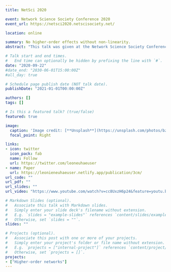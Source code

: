 ```yaml
---
title: NetSci 2020

event: Network Science Society Conference 2020
event_url: https://netsci2020.netscisociety.net/

location: online

summary: No higher-order effects without non-linearity.
abstract: "This talk was given at the Network Science Society Conference 2020 - NetSci 2020. It is based on the paper 'Multibody interactions and nonlinear consensus dynamics on networked systems" (Physical Review E, 2020), which is joined work with Andrew Mellor and Renaud Lambiotte. "

# Talk start and end times.
#   End time can optionally be hidden by prefixing the line with `#`.
date: "2020-09-22"
#date_end: "2030-06-01T15:00:00Z"
#all_day: true

# Schedule page publish date (NOT talk date).
publishDate: "2021-01-01T00:00:00Z"

authors: []
tags: []

# Is this a featured talk? (true/false)
featured: true

image:
  caption: 'Image credit: [**Unsplash**](https://unsplash.com/photos/bzdhc5b3Bxs)'
  focal_point: Right

links:
- icon: twitter
  icon_pack: fab
  name: Follow
  url: https://twitter.com/leoneuhaeuser
- name: Paper
  url: https://leonieneuhaeuser.netlify.app/publication/3cm/
url_code: ""
url_pdf: ""
url_slides: ""
url_video: "https://www.youtube.com/watch?v=cc8UxzH6p24&feature=youtu.be"

# Markdown Slides (optional).
#   Associate this talk with Markdown slides.
#   Simply enter your slide deck's filename without extension.
#   E.g. `slides = "example-slides"` references `content/slides/example-slides.md`.
#   Otherwise, set `slides = ""`.
slides: ""

# Projects (optional).
#   Associate this post with one or more of your projects.
#   Simply enter your project's folder or file name without extension.
#   E.g. `projects = ["internal-project"]` references `content/project/deep-learning/index.md`.
#   Otherwise, set `projects = []`.
projects:
- ["Higher-order networks"]
---
```



